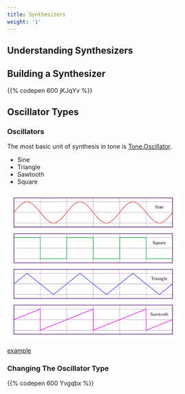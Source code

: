 ```yaml
---
title: Synthesizers
weight: '1'
---
```

## Understanding Synthesizers

## Building a Synthesizer

{{% codepen 600 jKJqYv %}}


## Oscillator Types

### Oscillators

The most basic unit of synthesis in tone is [Tone.Oscillator](https://tonejs.github.io/docs/r11/Oscillator). 

* Sine
* Triangle
* Sawtooth
* Square

<img src="waveforms.png" width="400px">

[example](https://tonejs.github.io/examples/oscillator.html)

### Changing The Oscillator Type

{{% codepen 600 Yvgqbx %}}
